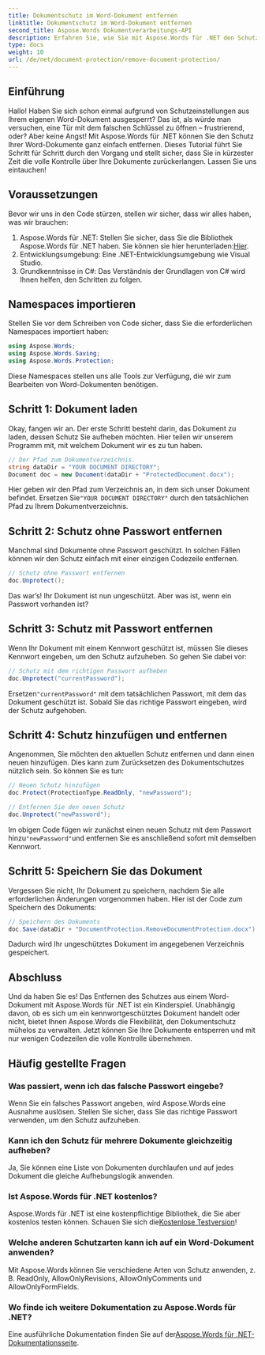 ```yaml
---
title: Dokumentschutz im Word-Dokument entfernen
linktitle: Dokumentschutz im Word-Dokument entfernen
second_title: Aspose.Words Dokumentverarbeitungs-API
description: Erfahren Sie, wie Sie mit Aspose.Words für .NET den Schutz von Word-Dokumenten entfernen. Folgen Sie unserer Schritt-für-Schritt-Anleitung, um den Schutz Ihrer Dokumente einfach aufzuheben.
type: docs
weight: 10
url: /de/net/document-protection/remove-document-protection/
---
```


## Einführung

Hallo! Haben Sie sich schon einmal aufgrund von Schutzeinstellungen aus Ihrem eigenen Word-Dokument ausgesperrt? Das ist, als würde man versuchen, eine Tür mit dem falschen Schlüssel zu öffnen – frustrierend, oder? Aber keine Angst! Mit Aspose.Words für .NET können Sie den Schutz Ihrer Word-Dokumente ganz einfach entfernen. Dieses Tutorial führt Sie Schritt für Schritt durch den Vorgang und stellt sicher, dass Sie in kürzester Zeit die volle Kontrolle über Ihre Dokumente zurückerlangen. Lassen Sie uns eintauchen!

## Voraussetzungen

Bevor wir uns in den Code stürzen, stellen wir sicher, dass wir alles haben, was wir brauchen:

1.  Aspose.Words für .NET: Stellen Sie sicher, dass Sie die Bibliothek Aspose.Words für .NET haben. Sie können sie hier herunterladen:[Hier](https://releases.aspose.com/words/net/).
2. Entwicklungsumgebung: Eine .NET-Entwicklungsumgebung wie Visual Studio.
3. Grundkenntnisse in C#: Das Verständnis der Grundlagen von C# wird Ihnen helfen, den Schritten zu folgen.

## Namespaces importieren

Stellen Sie vor dem Schreiben von Code sicher, dass Sie die erforderlichen Namespaces importiert haben:

```csharp
using Aspose.Words;
using Aspose.Words.Saving;
using Aspose.Words.Protection;
```

Diese Namespaces stellen uns alle Tools zur Verfügung, die wir zum Bearbeiten von Word-Dokumenten benötigen.

## Schritt 1: Dokument laden

Okay, fangen wir an. Der erste Schritt besteht darin, das Dokument zu laden, dessen Schutz Sie aufheben möchten. Hier teilen wir unserem Programm mit, mit welchem Dokument wir es zu tun haben.

```csharp
// Der Pfad zum Dokumentverzeichnis.
string dataDir = "YOUR DOCUMENT DIRECTORY";
Document doc = new Document(dataDir + "ProtectedDocument.docx");
```

 Hier geben wir den Pfad zum Verzeichnis an, in dem sich unser Dokument befindet. Ersetzen Sie`"YOUR DOCUMENT DIRECTORY"` durch den tatsächlichen Pfad zu Ihrem Dokumentverzeichnis.

## Schritt 2: Schutz ohne Passwort entfernen

Manchmal sind Dokumente ohne Passwort geschützt. In solchen Fällen können wir den Schutz einfach mit einer einzigen Codezeile entfernen.

```csharp
// Schutz ohne Passwort entfernen
doc.Unprotect();
```

Das war’s! Ihr Dokument ist nun ungeschützt. Aber was ist, wenn ein Passwort vorhanden ist?

## Schritt 3: Schutz mit Passwort entfernen

Wenn Ihr Dokument mit einem Kennwort geschützt ist, müssen Sie dieses Kennwort eingeben, um den Schutz aufzuheben. So gehen Sie dabei vor:

```csharp
// Schutz mit dem richtigen Passwort aufheben
doc.Unprotect("currentPassword");
```

 Ersetzen`"currentPassword"` mit dem tatsächlichen Passwort, mit dem das Dokument geschützt ist. Sobald Sie das richtige Passwort eingeben, wird der Schutz aufgehoben.

## Schritt 4: Schutz hinzufügen und entfernen

Angenommen, Sie möchten den aktuellen Schutz entfernen und dann einen neuen hinzufügen. Dies kann zum Zurücksetzen des Dokumentschutzes nützlich sein. So können Sie es tun:

```csharp
// Neuen Schutz hinzufügen
doc.Protect(ProtectionType.ReadOnly, "newPassword");

// Entfernen Sie den neuen Schutz
doc.Unprotect("newPassword");
```

 Im obigen Code fügen wir zunächst einen neuen Schutz mit dem Passwort hinzu`"newPassword"`und entfernen Sie es anschließend sofort mit demselben Kennwort.

## Schritt 5: Speichern Sie das Dokument

Vergessen Sie nicht, Ihr Dokument zu speichern, nachdem Sie alle erforderlichen Änderungen vorgenommen haben. Hier ist der Code zum Speichern des Dokuments:

```csharp
// Speichern des Dokuments
doc.Save(dataDir + "DocumentProtection.RemoveDocumentProtection.docx");
```

Dadurch wird Ihr ungeschütztes Dokument im angegebenen Verzeichnis gespeichert.

## Abschluss

Und da haben Sie es! Das Entfernen des Schutzes aus einem Word-Dokument mit Aspose.Words für .NET ist ein Kinderspiel. Unabhängig davon, ob es sich um ein kennwortgeschütztes Dokument handelt oder nicht, bietet Ihnen Aspose.Words die Flexibilität, den Dokumentschutz mühelos zu verwalten. Jetzt können Sie Ihre Dokumente entsperren und mit nur wenigen Codezeilen die volle Kontrolle übernehmen.

## Häufig gestellte Fragen

### Was passiert, wenn ich das falsche Passwort eingebe?

Wenn Sie ein falsches Passwort angeben, wird Aspose.Words eine Ausnahme auslösen. Stellen Sie sicher, dass Sie das richtige Passwort verwenden, um den Schutz aufzuheben.

### Kann ich den Schutz für mehrere Dokumente gleichzeitig aufheben?

Ja, Sie können eine Liste von Dokumenten durchlaufen und auf jedes Dokument die gleiche Aufhebungslogik anwenden.

### Ist Aspose.Words für .NET kostenlos?

 Aspose.Words für .NET ist eine kostenpflichtige Bibliothek, die Sie aber kostenlos testen können. Schauen Sie sich die[Kostenlose Testversion](https://releases.aspose.com/)!

### Welche anderen Schutzarten kann ich auf ein Word-Dokument anwenden?

Mit Aspose.Words können Sie verschiedene Arten von Schutz anwenden, z. B. ReadOnly, AllowOnlyRevisions, AllowOnlyComments und AllowOnlyFormFields.

### Wo finde ich weitere Dokumentation zu Aspose.Words für .NET?

 Eine ausführliche Dokumentation finden Sie auf der[Aspose.Words für .NET-Dokumentationsseite](https://reference.aspose.com/words/net/).
